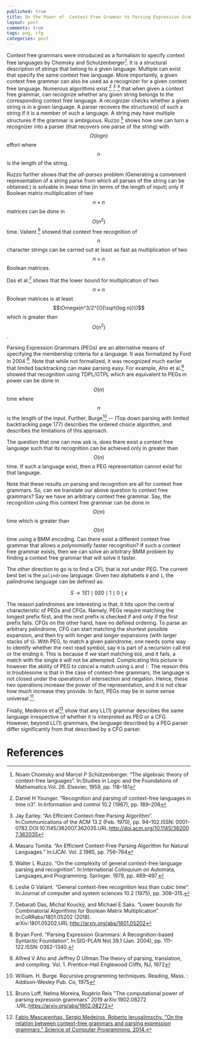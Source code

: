 ```yaml
---
published: true
title: On the Power of  Context Free Grammar Vs Parsing Expression Grammars -- Current Status
layout: post
comments: true
tags: peg, cfg
categories: post
---
```


Context free grammars were introduced as a formalism to specify context free languages by Chomsky and 
Schutzenberger[^chomsky1959the]. It is a structural description of strings
that belong to a given language. Multiple  can exist that specify the same
context free language.  More importantly, a given context free grammar can also be used as a recognizer for a given context free language.
Numerous algorithms exist [^younger1967recognition] [^earley1970an] [^tomita1985an]
that when given a context free grammar, can recognize whether any given string belongs to the corresponding
context free language. A recognizer checks whether a given string is in a given language. A parser recovers
the structure(s) of such a string if it is a member of such a language. A string may have
multiple structures if the grammar is ambiguous. Ruzzo [^ruzzo1979on] shows
how one can turn a recognizer into a parser (that recovers one parse of the string)
with $$O(log n)$$ effort where $$n$$ is the length of the string.

Ruzzo further shows that the *all-parses* problem (Generating
a convenient representation of a string parse from which all parses of the string can be
obtained.) is solvable in linear time (in terms of the length of input) only if Boolean
matrix multiplication of two $$n\times n$$ matrices can be done in $$O(n^2)$$ time.
Valient [^valiant1975general] showed that context free recognition of $$n$$ character strings can be carried
out at least as fast as multiplication of two $$n\times n$$ Boolean matrices.

Das et al.[^das2018lower] shows that the lower bound for multiplication
of two $$n\times n$$ Boolean matrices is at least $$\Omega(n^3/2^{O(\sqrt{log n})})$$ which is
greater than $$O(n^2)$$.

Parsing Expression Grammars (PEGs) are an alternative means of specifying the membership
criteria for a language. It was formalized by Ford in 2004 [^ford2004parsing].
Note that while not formalized, it was recognized much earlier that limited
backtracking can make parsing easy. For example,
Aho et al.[^aho1972] showed that recognition using TDPL/GTPL which are equivalent
to PEGs in power can be done in $$O(n)$$ time where $$n$$ is the length of the input.
Further, Burge[^burge1975] -- (Top down parsing with limited backtracking page 177)
describes the ordered choice algorithm, and describes the limitations of this
approach.

The question that one can now ask is, does there exist a context free language such that its recognition can be
achieved only in greater than $$O(n)$$ time. If such a language exist, then a PEG representation
cannot exist for that language.

Note that these results on parsing and recognition are all for context free grammars. So, can we translate our
above question to context free grammars? Say we have an arbitrary context free grammar. Say, the recognition using this 
context free grammar
can  be done in $$O(m)$$ time which is greater than $$O(n)$$ time using a BMM encoding. Can
there exist a different context free grammar that allows a *polynomially* faster recognition? If such a
context free grammar exists, then we can solve an arbitrary BMM problem by finding a context free grammar that will solve
it faster.

The other direction to go is to find a CFL that is not under PEG. The current best bet is the `palindrome` language.
Given two alphabets `0` and `1`, the palindrome language can be defined as:


$$S\rightarrow 1S1\mid 0S0\mid 1\mid 0 \mid \epsilon$$

The reason palindromes are interesting is that, it hits upon the central characteristic of PEGs and CFGs. Namely,
PEGs require matching the longest prefix first, and the next prefix is checked if and only if the first prefix fails. CFGs
on the other hand, have no defined ordering. To parse an arbitrary palindrome, CFG can start matching the shortest possible
expansion, and then try with longer and longer expansions (with larger stacks of `S`). With PEG, to match a given palindrome,
one needs some way to identify whether the next read symbol, say `0`  is part of
a recursion call `0S0` or the ending `0`. This is because if we start matching
`0S0`, and it fails, a match with the single `0` will not be attempted.
Complicating this picture is however the ability of PEG to *cancel* a match
using `&` and `!`. The reason this is troublesome is that in the case of
context-free grammars, the language is not closed under the operations of
intersection and negation. Hence, these two operations increase the power of
the representation, and it is not clear how much increase they provide.
In fact, PEGs may be in some sense universal [^loff2019the].

Finally, Medeiros et al[^medeiros2014on] show that any LL(1) grammar describes the same
language irrespective of whether it is interpreted as PEG or a CFG. However, beyond LL(1)
grammars, the language described by a PEG parser differ significantly from that
described by a CFG parser.

# References

[^aho1972]: Alfred V Aho and Jeffrey D Ullman.The theory of parsing, translation, and compiling. Vol. 1. Prentice-Hall Englewood Cliffs, NJ, 1972

[^burge1975]: William. H. Burge. Recursive programming techniques. Reading, Mass. : Addison-Wesley Pub. Co, 1975

[^chomsky1959the]: Noam Chomsky and Marcel P Schützenberger. “The algebraic theory of context-free languages”. In:Studies in Logic and the Foundations of Mathematics.Vol. 26. Elsevier, 1959, pp. 118–161

[^das2018lower]: Debarati Das, Michal Koucký, and Michael E.Saks. “Lower bounds for Combinatorial Algorithms for Boolean Matrix Multiplication”. In:CoRRabs/1801.05202 (2018). arXiv:1801.05202.URL:<http://arxiv.org/abs/1801.05202>

[^ford2004parsing]: Bryan Ford. “Parsing Expression Grammars: A Recognition-based Syntactic Foundation”. In:SIG-PLAN Not.39.1 (Jan. 2004), pp. 111–122.ISSN: 0362-1340.

[^ruzzo1979on]: Walter L  Ruzzo.  “On  the  complexity  of  general context-free language parsing and recognition”. In:International Colloquium on Automata, Languages,and Programming. Springer. 1979, pp. 489–497.


[^valiant1975general]: Leslie G Valiant. “General context-free recognition less than cubic time”. In:Journal of computer and system sciences 10.2 (1975), pp. 308–315.

[^younger1967recognition]: Daniel  H  Younger.  “Recognition  and  parsing  of context-free languages in time n3”. In:Information and control 10.2 (1967), pp. 189–208


[^earley1970an]: Jay Earley. “An Efficient Context-free Parsing Algorithm”. In:Communications of the ACM 13.2 (Feb. 1970), pp. 94–102.ISSN: 0001-0782.DOI:10.1145/362007.362035.URL:<http://doi.acm.org/10.1145/362007.362035>

[^tomita1985an]: Masaru Tomita. “An Efficient Context-Free Parsing Algorithm for Natural Languages.” In:IJCAI. Vol. 2.1985, pp. 756–764

[^loff2019the]: Bruno Loff, Nelma Moreira, Rogério Reis "The computational power of parsing expression grammars" 2019  	arXiv:1902.08272 .URL:<https://arxiv.org/abs/1902.08272>

[^schorre1964meta]: Schorre, D. V."META II: A Syntax-Oriented Compiler Writing Language." In Proceedings of the 1964 19th ACM National Conference, 1964. URL: http://doi.acm.org/10.1145/800257.808896

[^medeiros2014on]: [Fabio Mascarenhas, Sergio Medeiros, Roberto Ierusalimschy. "On the relation between context-free grammars and parsing expression grammars."  Science of Computer Programming. 2014.](https://repositorio.ufrn.br/bitstream/123456789/30875/1/OnRelationBetween_MEDEIROS_2014.pdf)


